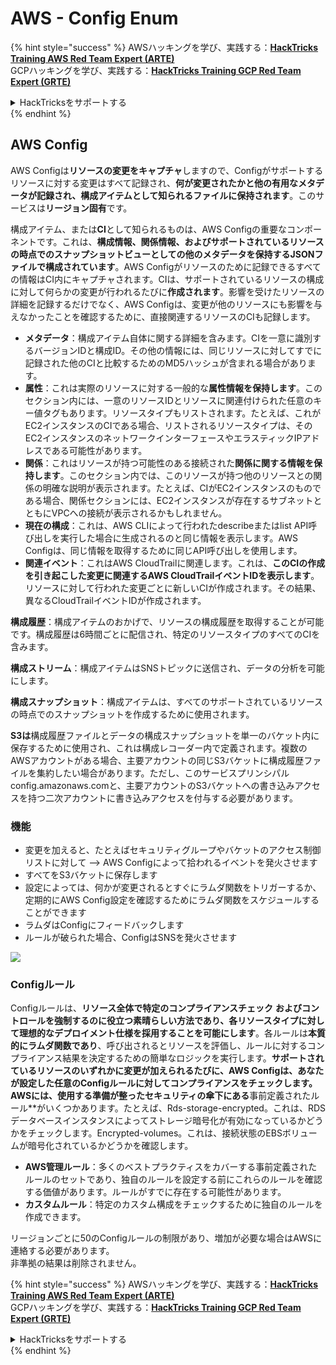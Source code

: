 # AWS - Config Enum

{% hint style="success" %}
AWSハッキングを学び、実践する：<img src="../../../../.gitbook/assets/image (1) (1) (1) (1).png" alt="" data-size="line">[**HackTricks Training AWS Red Team Expert (ARTE)**](https://training.hacktricks.xyz/courses/arte)<img src="../../../../.gitbook/assets/image (1) (1) (1) (1).png" alt="" data-size="line">\
GCPハッキングを学び、実践する：<img src="../../../../.gitbook/assets/image (2) (1).png" alt="" data-size="line">[**HackTricks Training GCP Red Team Expert (GRTE)**<img src="../../../../.gitbook/assets/image (2) (1).png" alt="" data-size="line">](https://training.hacktricks.xyz/courses/grte)

<details>

<summary>HackTricksをサポートする</summary>

* [**サブスクリプションプラン**](https://github.com/sponsors/carlospolop)を確認してください！
* **💬 [**Discordグループ**](https://discord.gg/hRep4RUj7f)または[**Telegramグループ**](https://t.me/peass)に参加するか、**Twitter** 🐦 [**@hacktricks\_live**](https://twitter.com/hacktricks_live)**をフォローしてください。**
* **ハッキングのトリックを共有するには、[**HackTricks**](https://github.com/carlospolop/hacktricks)および[**HackTricks Cloud**](https://github.com/carlospolop/hacktricks-cloud)のGitHubリポジトリにPRを送信してください。**

</details>
{% endhint %}

## AWS Config

AWS Configは**リソースの変更をキャプチャ**しますので、Configがサポートするリソースに対する変更はすべて記録され、**何が変更されたかと他の有用なメタデータが記録され、構成アイテムとして知られるファイルに保持されます**。このサービスは**リージョン固有**です。

構成アイテム、または**CI**として知られるものは、AWS Configの重要なコンポーネントです。これは、**構成情報、関係情報、およびサポートされているリソースの時点でのスナップショットビューとしての他のメタデータを保持するJSONファイルで構成されています**。AWS Configがリソースのために記録できるすべての情報はCI内にキャプチャされます。CIは、サポートされているリソースの構成に対して何らかの変更が行われるたびに**作成されます**。影響を受けたリソースの詳細を記録するだけでなく、AWS Configは、変更が他のリソースにも影響を与えなかったことを確認するために、直接関連するリソースのCIも記録します。

* **メタデータ**：構成アイテム自体に関する詳細を含みます。CIを一意に識別するバージョンIDと構成ID。その他の情報には、同じリソースに対してすでに記録された他のCIと比較するためのMD5ハッシュが含まれる場合があります。
* **属性**：これは実際のリソースに対する一般的な**属性情報を保持します**。このセクション内には、一意のリソースIDとリソースに関連付けられた任意のキー値タグもあります。リソースタイプもリストされます。たとえば、これがEC2インスタンスのCIである場合、リストされるリソースタイプは、そのEC2インスタンスのネットワークインターフェースやエラスティックIPアドレスである可能性があります。
* **関係**：これはリソースが持つ可能性のある接続された**関係に関する情報を保持します**。このセクション内では、このリソースが持つ他のリソースとの関係の明確な説明が表示されます。たとえば、CIがEC2インスタンスのものである場合、関係セクションには、EC2インスタンスが存在するサブネットとともにVPCへの接続が表示されるかもしれません。
* **現在の構成**：これは、AWS CLIによって行われたdescribeまたはlist API呼び出しを実行した場合に生成されるのと同じ情報を表示します。AWS Configは、同じ情報を取得するために同じAPI呼び出しを使用します。
* **関連イベント**：これはAWS CloudTrailに関連します。これは、**このCIの作成を引き起こした変更に関連するAWS CloudTrailイベントIDを表示します**。リソースに対して行われた変更ごとに新しいCIが作成されます。その結果、異なるCloudTrailイベントIDが作成されます。

**構成履歴**：構成アイテムのおかげで、リソースの構成履歴を取得することが可能です。構成履歴は6時間ごとに配信され、特定のリソースタイプのすべてのCIを含みます。

**構成ストリーム**：構成アイテムはSNSトピックに送信され、データの分析を可能にします。

**構成スナップショット**：構成アイテムは、すべてのサポートされているリソースの時点でのスナップショットを作成するために使用されます。

**S3は**構成履歴ファイルとデータの構成スナップショットを単一のバケット内に保存するために使用され、これは構成レコーダー内で定義されます。複数のAWSアカウントがある場合、主要アカウントの同じS3バケットに構成履歴ファイルを集約したい場合があります。ただし、このサービスプリンシパルconfig.amazonaws.comと、主要アカウントのS3バケットへの書き込みアクセスを持つ二次アカウントに書き込みアクセスを付与する必要があります。

### 機能

* 変更を加えると、たとえばセキュリティグループやバケットのアクセス制御リストに対して —> AWS Configによって拾われるイベントを発火させます
* すべてをS3バケットに保存します
* 設定によっては、何かが変更されるとすぐにラムダ関数をトリガーするか、定期的にAWS Config設定を確認するためにラムダ関数をスケジュールすることができます
* ラムダはConfigにフィードバックします
* ルールが破られた場合、ConfigはSNSを発火させます

![](<../../../../.gitbook/assets/image (126).png>)

### Configルール

Configルールは、**リソース全体で特定のコンプライアンスチェック** **およびコントロールを強制するのに役立つ素晴らしい方法であり、各リソースタイプに対して理想的なデプロイメント仕様を採用することを可能にします**。各ルールは**本質的にラムダ関数であり**、呼び出されるとリソースを評価し、ルールに対するコンプライアンス結果を決定するための簡単なロジックを実行します。**サポートされているリソースのいずれかに変更が加えられるたびに、**AWS Configは、あなたが設定した任意のConfigルールに対してコンプライアンスをチェックします**。\
AWSには、使用する準備が整ったセキュリティの傘下にある**事前定義されたルール**がいくつかあります。たとえば、Rds-storage-encrypted。これは、RDSデータベースインスタンスによってストレージ暗号化が有効になっているかどうかをチェックします。Encrypted-volumes。これは、接続状態のEBSボリュームが暗号化されているかどうかを確認します。

* **AWS管理ルール**：多くのベストプラクティスをカバーする事前定義されたルールのセットであり、独自のルールを設定する前にこれらのルールを確認する価値があります。ルールがすでに存在する可能性があります。
* **カスタムルール**：特定のカスタム構成をチェックするために独自のルールを作成できます。

リージョンごとに50のConfigルールの制限があり、増加が必要な場合はAWSに連絡する必要があります。\
非準拠の結果は削除されません。

{% hint style="success" %}
AWSハッキングを学び、実践する：<img src="../../../../.gitbook/assets/image (1) (1) (1) (1).png" alt="" data-size="line">[**HackTricks Training AWS Red Team Expert (ARTE)**](https://training.hacktricks.xyz/courses/arte)<img src="../../../../.gitbook/assets/image (1) (1) (1) (1).png" alt="" data-size="line">\
GCPハッキングを学び、実践する：<img src="../../../../.gitbook/assets/image (2) (1).png" alt="" data-size="line">[**HackTricks Training GCP Red Team Expert (GRTE)**<img src="../../../../.gitbook/assets/image (2) (1).png" alt="" data-size="line">](https://training.hacktricks.xyz/courses/grte)

<details>

<summary>HackTricksをサポートする</summary>

* [**サブスクリプションプラン**](https://github.com/sponsors/carlospolop)を確認してください！
* **💬 [**Discordグループ**](https://discord.gg/hRep4RUj7f)または[**Telegramグループ**](https://t.me/peass)に参加するか、**Twitter** 🐦 [**@hacktricks\_live**](https://twitter.com/hacktricks_live)**をフォローしてください。**
* **ハッキングのトリックを共有するには、[**HackTricks**](https://github.com/carlospolop/hacktricks)および[**HackTricks Cloud**](https://github.com/carlospolop/hacktricks-cloud)のGitHubリポジトリにPRを送信してください。**

</details>
{% endhint %}
